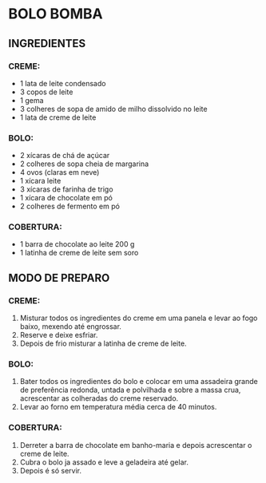 # 						BOLO BOMBA



## INGREDIENTES



### CREME:

- 1 lata de leite condensado
- 3 copos de leite
- 1 gema
- 3 colheres de sopa de amido de milho dissolvido no leite
- 1 lata de creme de leite

### BOLO:

- 2 xícaras de chá de açúcar
- 2 colheres de sopa cheia de margarina
- 4 ovos (claras em neve)
- 1 xícara leite
- 3 xícaras de farinha de trigo
- 1 xícara de chocolate em pó
- 2 colheres de fermento em pó

### COBERTURA:

- 1 barra de chocolate ao leite 200 g
- 1 latinha de creme de leite sem soro



## MODO DE PREPARO



### CREME:

1. Misturar todos os ingredientes do creme em uma panela e levar ao fogo baixo, mexendo até engrossar.
2. Reserve e deixe esfriar.
3. Depois de frio misturar a latinha de creme de leite.

### BOLO:

1. Bater todos os ingredientes do bolo e colocar em uma assadeira grande de preferência redonda, untada e polvilhada e sobre a massa crua, acrescentar as colheradas do creme reservado.
2. Levar ao forno em temperatura média cerca de 40 minutos.

### COBERTURA:

1. Derreter a barra de chocolate em banho-maria e depois acrescentar o creme de leite.
2. Cubra o bolo ja assado e leve a geladeira até gelar.
3. Depois é só servir.